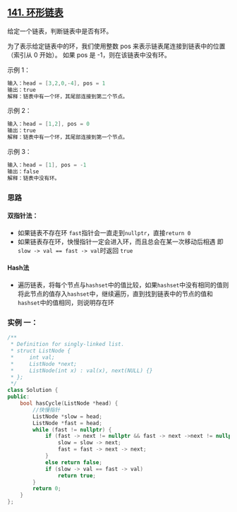 ## [141. 环形链表](https://leetcode-cn.com/problems/linked-list-cycle/)

给定一个链表，判断链表中是否有环。

为了表示给定链表中的环，我们使用整数 pos 来表示链表尾连接到链表中的位置（索引从 0 开始）。 如果 pos 是 -1，则在该链表中没有环。

 

示例 1：

```c++
输入：head = [3,2,0,-4], pos = 1
输出：true
解释：链表中有一个环，其尾部连接到第二个节点。
```

示例 2：

```c++
输入：head = [1,2], pos = 0
输出：true
解释：链表中有一个环，其尾部连接到第一个节点。
```

示例 3：

```c++
输入：head = [1], pos = -1
输出：false
解释：链表中没有环。
```



### 思路

#### 双指针法：

- 如果链表不存在环 `fast`指针会一直走到`nullptr`，直接`return 0`
- 如果链表存在环，快慢指针一定会进入环，而且总会在某一次移动后相遇 即`slow -> val == fast -> val`时返回 `true`

#### Hash法

- 遍历链表，将每个节点与`hashset`中的值比较，如果`hashset`中没有相同的值则将此节点的值存入`hashset`中，继续遍历，直到找到链表中的节点的值和`hashset`中的值相同，则说明存在环

### 实例 一：

```c++
/**
 * Definition for singly-linked list.
 * struct ListNode {
 *     int val;
 *     ListNode *next;
 *     ListNode(int x) : val(x), next(NULL) {}
 * };
 */
class Solution {
public:
    bool hasCycle(ListNode *head) {
        //快慢指针
        ListNode *slow = head;
        ListNode *fast = head;
        while (fast != nullptr) {
            if (fast -> next != nullptr && fast -> next ->next != nullptr) {
                slow = slow -> next;
                fast = fast -> next -> next;
            }
            else return false;
            if (slow -> val == fast -> val)
                return true;
        }
        return 0;
    }
};
```



